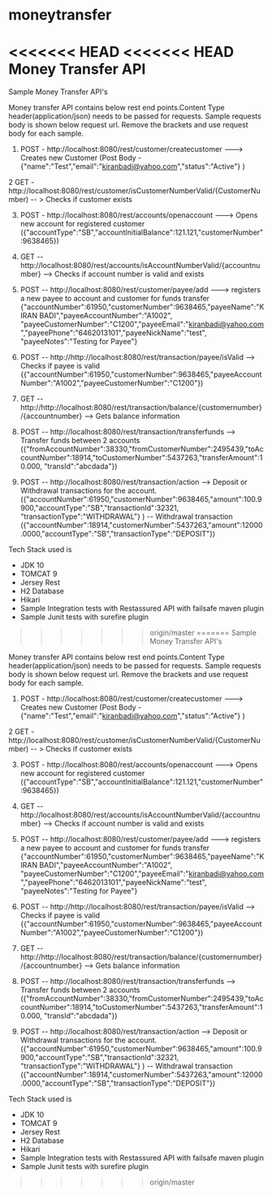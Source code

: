 # moneytransfer
<<<<<<< HEAD
<<<<<<< HEAD
Money Transfer API
=======
Sample Money Transfer API's

Money transfer API contains below rest end points.Content Type header(application/json) needs to be passed for requests. Sample requests body is shown below request url. Remove the brackets and use request body for each sample.

1. POST -  http://localhost:8080/rest/customer/createcustomer  ---> Creates new Customer
  (Post Body - {"name":"Test","email":"kiranbadi@yahoo.com","status":"Active"} )

2  GET - http://localhost:8080/rest/customer/isCustomerNumberValid/{CustomerNumber) -- > Checks if customer exists

3. POST - http://localhost:8080/rest/accounts/openaccount    ---> Opens new account for registered customer
   ({"accountType":"SB","accountInitialBalance":121.121,"customerNumber":9638465})
   
4. GET -- http://localhost:8080/rest/accounts/isAccountNumberValid/{accountnumber} --> Checks if account number is valid and exists
  
5. POST -- http://localhost:8080/rest/customer/payee/add  ---> registers a new payee to account and customer for funds transfer
   {"accountNumber":61950,"customerNumber":9638465,"payeeName":"KIRAN    BADI","payeeAccountNumber":"A1002",
    "payeeCustomerNumber":"C1200","payeeEmail":"kiranbadi@yahoo.com","payeePhone":"6462013101","payeeNickName":"test",
    "payeeNotes":"Testing for Payee"}
    
6. POST -- http://http://localhost:8080/rest/transaction/payee/isValid --> Checks if payee is valid
   {{"accountNumber":61950,"customerNumber":9638465,"payeeAccountNumber":"A1002","payeeCustomerNumber":"C1200"})
  
7. GET -- http://http://localhost:8080/rest/transaction/balance/{customernumber}/{accountnumber} --> Gets balance information 

8. POST -- http://localhost:8080/rest/transaction/transferfunds --> Transfer funds between 2 accounts
  ({"fromAccountNumber":38330,"fromCustomerNumber":2495439,"toAccountNumber":18914,"toCustomerNumber":5437263,"transferAmount":10.000,
  "transId":"abcdada"})
  
9. POST -- http://localhost:8080/rest/transaction/action  --> Deposit or Withdrawal transactions for the account.
  ({"accountNumber":61950,"customerNumber":9638465,"amount":100.9900,"accountType":"SB","transactionId":32321,
  "transactionType":"WITHDRAWAL"} )  -- Withdrawal transaction
  ({"accountNumber":18914,"customerNumber":5437263,"amount":12000.0000,"accountType":"SB","transactionType":"DEPOSIT"})
  
  
Tech Stack used is 

- JDK 10
- TOMCAT 9
- Jersey Rest
- H2 Database
- Hikari
- Sample Integration tests with Restassured API with failsafe maven plugin
- Sample Junit tests with surefire plugin

  


   

>>>>>>> origin/master
=======
Sample Money Transfer API's

Money transfer API contains below rest end points.Content Type header(application/json) needs to be passed for requests. Sample requests body is shown below request url. Remove the brackets and use request body for each sample.

1. POST -  http://localhost:8080/rest/customer/createcustomer  ---> Creates new Customer
  (Post Body - {"name":"Test","email":"kiranbadi@yahoo.com","status":"Active"} )

2  GET - http://localhost:8080/rest/customer/isCustomerNumberValid/{CustomerNumber) -- > Checks if customer exists

3. POST - http://localhost:8080/rest/accounts/openaccount    ---> Opens new account for registered customer
   ({"accountType":"SB","accountInitialBalance":121.121,"customerNumber":9638465})
   
4. GET -- http://localhost:8080/rest/accounts/isAccountNumberValid/{accountnumber} --> Checks if account number is valid and exists
  
5. POST -- http://localhost:8080/rest/customer/payee/add  ---> registers a new payee to account and customer for funds transfer
   {"accountNumber":61950,"customerNumber":9638465,"payeeName":"KIRAN    BADI","payeeAccountNumber":"A1002",
    "payeeCustomerNumber":"C1200","payeeEmail":"kiranbadi@yahoo.com","payeePhone":"6462013101","payeeNickName":"test",
    "payeeNotes":"Testing for Payee"}
    
6. POST -- http://http://localhost:8080/rest/transaction/payee/isValid --> Checks if payee is valid
   {{"accountNumber":61950,"customerNumber":9638465,"payeeAccountNumber":"A1002","payeeCustomerNumber":"C1200"})
  
7. GET -- http://http://localhost:8080/rest/transaction/balance/{customernumber}/{accountnumber} --> Gets balance information 

8. POST -- http://localhost:8080/rest/transaction/transferfunds --> Transfer funds between 2 accounts
  ({"fromAccountNumber":38330,"fromCustomerNumber":2495439,"toAccountNumber":18914,"toCustomerNumber":5437263,"transferAmount":10.000,
  "transId":"abcdada"})
  
9. POST -- http://localhost:8080/rest/transaction/action  --> Deposit or Withdrawal transactions for the account.
  ({"accountNumber":61950,"customerNumber":9638465,"amount":100.9900,"accountType":"SB","transactionId":32321,
  "transactionType":"WITHDRAWAL"} )  -- Withdrawal transaction
  ({"accountNumber":18914,"customerNumber":5437263,"amount":12000.0000,"accountType":"SB","transactionType":"DEPOSIT"})
  
  
Tech Stack used is 

- JDK 10
- TOMCAT 9
- Jersey Rest
- H2 Database
- Hikari
- Sample Integration tests with Restassured API with failsafe maven plugin
- Sample Junit tests with surefire plugin

  


   

>>>>>>> origin/master
